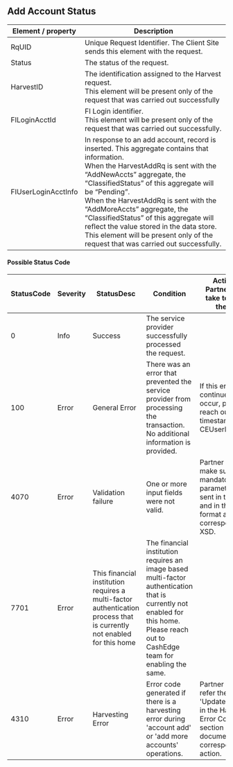 ## Add Account Status

| Element / property | Description |
| --- | --- |
| RqUID | Unique Request Identifier. The Client Site sends this element with the request. |
| Status | The status of the request. |
| HarvestID | The identification assigned to the Harvest request.<br>This element will be present only of the request that was carried out successfully |
| FILoginAcctId | FI Login identifier.<br>This element will be present only of the request that was carried out successfully. |
| FIUserLoginAcctInfo | In response to an add account, record is inserted. This aggregate contains that information.<br>When the HarvestAddRq is sent with the “AddNewAccts” aggregate, the “ClassifiedStatus” of this aggregate will be “Pending”.<br>When the HarvestAddRq is sent with the “AddMoreAccts” aggregate, the “ClassifiedStatus” of this aggregate will reflect the value stored in the data store.<br>This element will be present only of the request that was carried out successfully. |

#### Possible Status Code

| StatusCode | Severity | StatusDesc | Condition | Action API Partner should take to resolve the error |
| --- | --- | --- | --- | --- |
| 0 | Info | Success | The service provider successfully processed the request. |  |
| 100 | Error | General Error | There was an error that prevented the service provider from processing the transaction. No additional information is provided. | If this error continues to occur, please reach out to us the timestamp and CEUserId. |
| 4070 | Error | Validation failure | One or more input fields were not valid. | Partner should make sure the mandatory parameters are sent in the request and in the defined format as in the corresponding XSD. |
| 7701 | Error | This financial institution requires a multi-factor authentication process that is currently not enabled for this home | The financial institution requires an image based multi-factor authentication that is currently not enabled for this home. Please reach out to CashEdge team for enabling the same. |  |
| 4310 | Error | Harvesting Error | Error code generated if there is a harvesting error during 'account add' or 'add more accounts' operations. | Partner should refer the returned 'UpdateErrorCode' in the Harvester Error Codes section of this document for corresponding action. |
